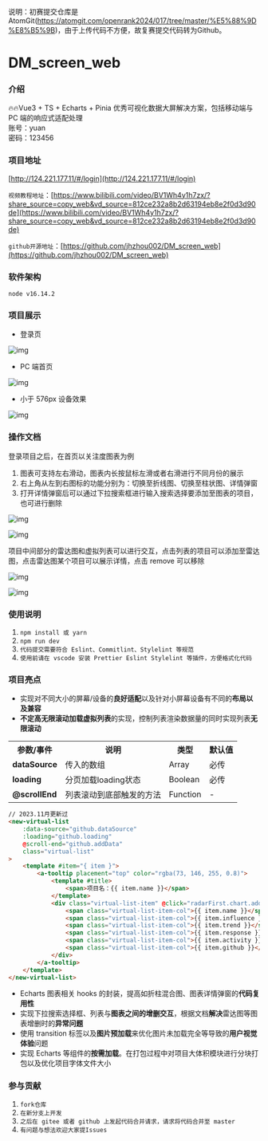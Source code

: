 说明：初赛提交仓库是AtomGit(https://atomgit.com/openrank2024/017/tree/master/%E5%88%9D%E8%B5%9B)，由于上传代码不方便，故复赛提交代码转为Github。
# DM_screen_web

### 介绍

🔥🔥Vue3 + TS + Echarts + Pinia 优秀可视化数据大屏解决方案，包括移动端与 PC 端的响应式适配处理<br>
账号：yuan<br>
密码：123456

### 项目地址

[http://124.221.177.11/#/login](http://124.221.177.11/#/login)

`视频教程地址`：[https://www.bilibili.com/video/BV1Wh4y1h7zx/?share_source=copy_web&vd_source=812ce232a8b2d63194eb8e2f0d3d90de](https://www.bilibili.com/video/BV1Wh4y1h7zx/?share_source=copy_web&vd_source=812ce232a8b2d63194eb8e2f0d3d90de)

`github开源地址`：[https://github.com/jhzhou002/DM_screen_web](https://github.com/jhzhou002/DM_screen_web)

### 软件架构

`node v16.14.2`

### 项目展示

- 登录页

![img](https://file.atomgit.com/uploads/issue/1695822755285_4550.png '#left')

- PC 端首页

![img](https://file.atomgit.com/uploads/issue/1695822828995_9272.png '#left')

- 小于 576px 设备效果

![img](https://file.atomgit.com/uploads/issue/1695822798143_2264.jpg '#left')

### 操作文档

登录项目之后，在首页以关注度图表为例

1. 图表可支持左右滑动，图表内长按鼠标左滑或者右滑进行不同月份的展示
2. 右上角从左到右图标的功能分别为：切换至折线图、切换至柱状图、详情弹窗
3. 打开详情弹窗后可以通过下拉搜索框进行输入搜索选择要添加至图表的项目，也可进行删除

![img](https://file.atomgit.com/uploads/issue/1695822851010_5935.png '#left')

![img](https://file.atomgit.com/uploads/issue/1695822869354_7460.png '#left')

项目中间部分的雷达图和虚拟列表可以进行交互，点击列表的项目可以添加至雷达图，点击雷达图某个项目可以展示详情，点击 remove 可以移除

![img](https://file.atomgit.com/uploads/issue/1695822890128_1217.png '#left')

![img](https://file.atomgit.com/uploads/issue/1695822908470_5895.png '#left')

### 使用说明

1.  `npm install 或 yarn`
2.  `npm run dev`
3.  `代码提交需要符合 Eslint、Commitlint、Stylelint 等规范`
4.  `使用前请在 vscode 安装 Prettier Eslint Stylelint 等插件，方便格式化代码`

### 项目亮点

- 实现对不同大小的屏幕/设备的**良好适配**以及针对小屏幕设备有不同的**布局以及兼容**
- **不定高无限滚动加载虚拟列表**的实现，控制列表渲染数据量的同时实现列表**无限滚动**
<table>
  <tr>
    <th>参数/事件</th>
    <th>说明</th>
    <th>类型</th>
    <th>默认值</th>
  </tr>
  <tr>
    <td>
      <b>dataSource</b>
    </td>
    <td>传入的数组</td>
    <td>Array</td>
    <td>必传</td>
  </tr>
  <tr>
    <td>
      <b>loading</b>
    </td>
    <td>分页加载loading状态</td>
    <td>Boolean</td>
    <td>必传</td>
  </tr>
	<tr>
		<td>
			<b>@scrollEnd</b>
		</td>
		<td>列表滚动到底部触发的方法</td>
		<td>Function</td>
		<td>-</td>
	</tr>
</table>

```html
// 2023.11月更新过
<new-virtual-list
	:data-source="github.dataSource"
	:loading="github.loading"
	@scroll-end="github.addData"
	class="virtual-list"
>
	<template #item="{ item }">
		<a-tooltip placement="top" color="rgba(73, 146, 255, 0.8)">
			<template #title>
				<span>项目名：{{ item.name }}</span>
			</template>
			<div class="virtual-list-item" @click="radarFirst.chart.addRadarData(item.name)">
				<span class="virtual-list-item-col">{{ item.name }}</span>
				<span class="virtual-list-item-col">{{ item.influence }}</span>
				<span class="virtual-list-item-col">{{ item.trend }}</span>
				<span class="virtual-list-item-col">{{ item.response }}</span>
				<span class="virtual-list-item-col">{{ item.activity }}</span>
				<span class="virtual-list-item-col">{{ item.github }}</span>
			</div>
		</a-tooltip>
	</template>
</new-virtual-list>
```

- Echarts 图表相关 hooks 的封装，提高如折柱混合图、图表详情弹窗的**代码复用性**
- 实现下拉搜索选择框、列表与**图表之间的增删交互**，根据文档**解决**雷达图等图表增删时的**异常问题**
- 使用 transition 标签以及**图片预加载**来优化图片未加载完全等导致的**用户视觉体验**问题
- 实现 Echarts 等组件的**按需加载**。在打包过程中对项目大体积模块进行分块打包以及优化项目字体文件大小

### 参与贡献

1.  `fork仓库`
2.  `在新分支上开发`
3.  `之后在 gitee 或者 github 上发起代码合并请求，请求将代码合并至 master`
4.  `有问题与想法欢迎大家提Issues`
